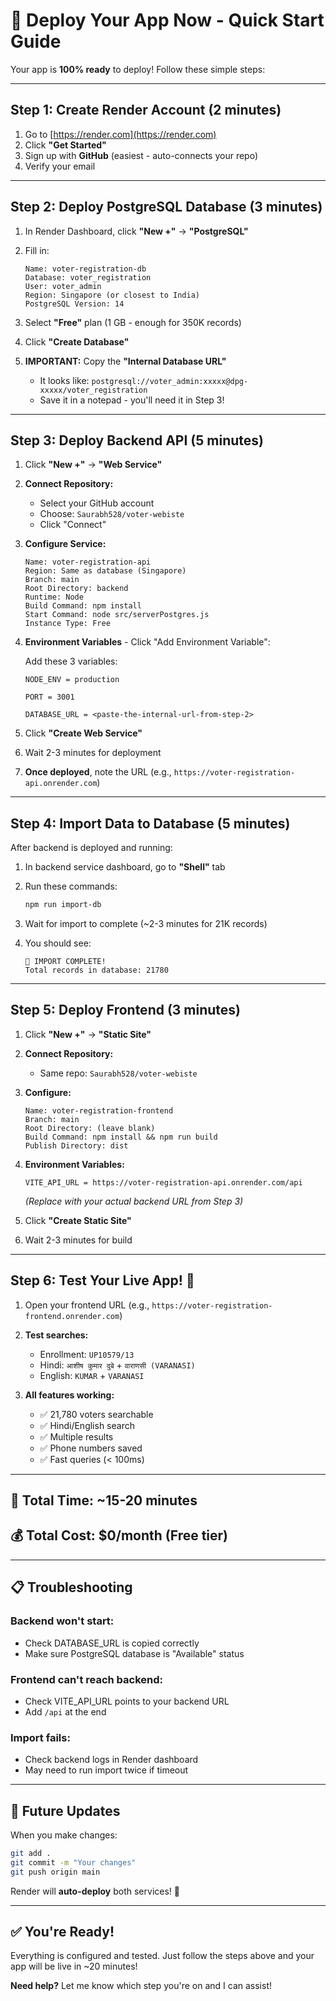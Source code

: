 # 🚀 Deploy Your App Now - Quick Start Guide

Your app is **100% ready** to deploy! Follow these simple steps:

---

## Step 1: Create Render Account (2 minutes)

1. Go to [https://render.com](https://render.com)
2. Click **"Get Started"**
3. Sign up with **GitHub** (easiest - auto-connects your repo)
4. Verify your email

---

## Step 2: Deploy PostgreSQL Database (3 minutes)

1. In Render Dashboard, click **"New +"** → **"PostgreSQL"**

2. Fill in:
   ```
   Name: voter-registration-db
   Database: voter_registration
   User: voter_admin
   Region: Singapore (or closest to India)
   PostgreSQL Version: 14
   ```

3. Select **"Free"** plan (1 GB - enough for 350K records)

4. Click **"Create Database"**

5. **IMPORTANT:** Copy the **"Internal Database URL"** 
   - It looks like: `postgresql://voter_admin:xxxxx@dpg-xxxxx/voter_registration`
   - Save it in a notepad - you'll need it in Step 3!

---

## Step 3: Deploy Backend API (5 minutes)

1. Click **"New +"** → **"Web Service"**

2. **Connect Repository:**
   - Select your GitHub account
   - Choose: `Saurabh528/voter-webiste`
   - Click "Connect"

3. **Configure Service:**
   ```
   Name: voter-registration-api
   Region: Same as database (Singapore)
   Branch: main
   Root Directory: backend
   Runtime: Node
   Build Command: npm install
   Start Command: node src/serverPostgres.js
   Instance Type: Free
   ```

4. **Environment Variables** - Click "Add Environment Variable":
   
   Add these 3 variables:
   ```
   NODE_ENV = production
   
   PORT = 3001
   
   DATABASE_URL = <paste-the-internal-url-from-step-2>
   ```

5. Click **"Create Web Service"**

6. Wait 2-3 minutes for deployment

7. **Once deployed**, note the URL (e.g., `https://voter-registration-api.onrender.com`)

---

## Step 4: Import Data to Database (5 minutes)

After backend is deployed and running:

1. In backend service dashboard, go to **"Shell"** tab

2. Run these commands:
   ```bash
   npm run import-db
   ```

3. Wait for import to complete (~2-3 minutes for 21K records)

4. You should see:
   ```
   🎉 IMPORT COMPLETE!
   Total records in database: 21780
   ```

---

## Step 5: Deploy Frontend (3 minutes)

1. Click **"New +"** → **"Static Site"**

2. **Connect Repository:**
   - Same repo: `Saurabh528/voter-webiste`

3. **Configure:**
   ```
   Name: voter-registration-frontend
   Branch: main
   Root Directory: (leave blank)
   Build Command: npm install && npm run build
   Publish Directory: dist
   ```

4. **Environment Variables:**
   ```
   VITE_API_URL = https://voter-registration-api.onrender.com/api
   ```
   *(Replace with your actual backend URL from Step 3)*

5. Click **"Create Static Site"**

6. Wait 2-3 minutes for build

---

## Step 6: Test Your Live App! 🎉

1. Open your frontend URL (e.g., `https://voter-registration-frontend.onrender.com`)

2. **Test searches:**
   - Enrollment: `UP10579/13`
   - Hindi: `आशीष कुमार दुबे` + `वाराणसी (VARANASI)`
   - English: `KUMAR` + `VARANASI`

3. **All features working:**
   - ✅ 21,780 voters searchable
   - ✅ Hindi/English search
   - ✅ Multiple results
   - ✅ Phone numbers saved
   - ✅ Fast queries (< 100ms)

---

## 🎯 Total Time: ~15-20 minutes

## 💰 Total Cost: **$0/month** (Free tier)

---

## 📋 Troubleshooting

### Backend won't start:
- Check DATABASE_URL is copied correctly
- Make sure PostgreSQL database is "Available" status

### Frontend can't reach backend:
- Check VITE_API_URL points to your backend URL
- Add `/api` at the end

### Import fails:
- Check backend logs in Render dashboard
- May need to run import twice if timeout

---

## 🔄 Future Updates

When you make changes:
```bash
git add .
git commit -m "Your changes"
git push origin main
```

Render will **auto-deploy** both services! 🎉

---

## ✅ You're Ready!

Everything is configured and tested. Just follow the steps above and your app will be live in ~20 minutes!

**Need help?** Let me know which step you're on and I can assist!

